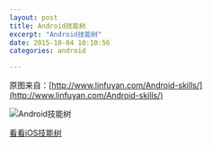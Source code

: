 ```yaml
---
layout: post
title: Android技能树
excerpt: "Android技能树"
date: 2015-10-04 10:10:56
categories: android

---
```


原图来自：[http://www.linfuyan.com/Android-skills/](http://www.linfuyan.com/Android-skills/)

![Android技能树](http://7xki8q.com1.z0.glb.clouddn.com/Android-skills.png)


[看看iOS技能树](http://www.colorfulcat.xyz/2015/10/04/ios-skill/)